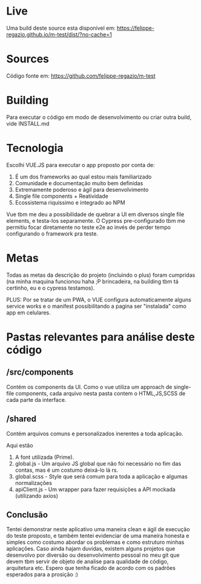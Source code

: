 # Live

Uma build deste source esta disponível em:
https://felippe-regazio.github.io/m-test/dist/?no-cache=1

# Sources

Código fonte em:
https://github.com/felippe-regazio/m-test

# Building

Para executar o código em modo de desenvolvimento ou criar outra build, vide INSTALL.md

# Tecnologia

Escolhi VUE.JS para executar o app proposto por conta de:

1. É um dos frameworks ao qual estou mais familiarizado
2. Comunidade e documentação muito bem definidas
3. Extremamente poderoso e ágil para desenvolvimento
4. Single file components + Reatividade
5. Ecossistema riquissimo e integrado ao NPM

Vue tbm me deu a possibilidade de quebrar a UI em diversos single file elements, e testa-los separamente.
O Cypress pre-configurado tbm me permitiu focar diretamente no teste e2e ao invés de perder tempo configurando o framework pra teste.

# Metas

Todas as metas da descrição do projeto (incluindo o plus) foram cumpridas (na minha maquina funcionou haha ;P brincadeira, na building tbm tá certinho, eu e o cypress testamos).

PLUS: Por se tratar de um PWA, o VUE configura automaticamente alguns service works e o manifest possibilitando a pagina ser "instalada" como app em celulares.

# Pastas relevantes para análise deste código

## /src/components

Contém os components da UI. Como o vue utiliza um approach de single-file components, cada arquivo nesta
pasta contem o HTML,JS,SCSS de cada parte da interface.

## /shared

Contém arquivos comuns e personalizados inerentes a toda aplicação.

Aqui estão

1. A font utilizada (Prime).
2. global.js - Um arquivo JS global que não foi necessário no fim das contas, mas é um costumo deixá-lo lá rs.
2. global.scss - Style que será comum para toda a aplicação e algumas normalizações
3. apiClient.js - Um wrapper para fazer requisições a API mockada (utilizando axios)

## Conclusão

Tentei demonstrar neste aplicativo uma maneira clean e ágil de execução do teste proposto, e também tentei evidenciar de uma maneira honesta e simples como costumo abordar os problemas e como estruturo minhas aplicações. Caso ainda hajam duvidas, existem alguns projetos que desenvolvo por diversão ou desenvolvimento pessoal no meu git que devem tbm servir de objeto de analise para qualidade de código, arquitetura etc. Espero que tenha ficado de acordo com os padrões esperados para a prosição :)